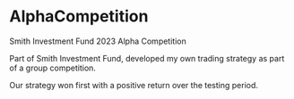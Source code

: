 # AlphaCompetition
Smith Investment Fund 2023 Alpha Competition

Part of Smith Investment Fund, developed my own trading strategy as part of a group competition.

Our strategy won first with a positive return over the testing period.
